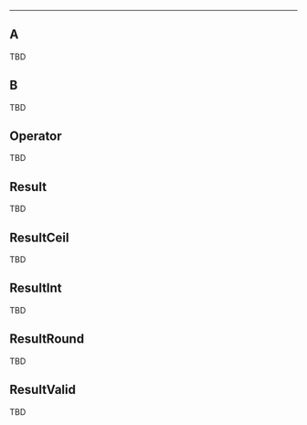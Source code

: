 ___

## A

TBD

## B

TBD

## Operator

TBD

## Result

TBD

## ResultCeil

TBD

## ResultInt

TBD

## ResultRound

TBD

## ResultValid

TBD